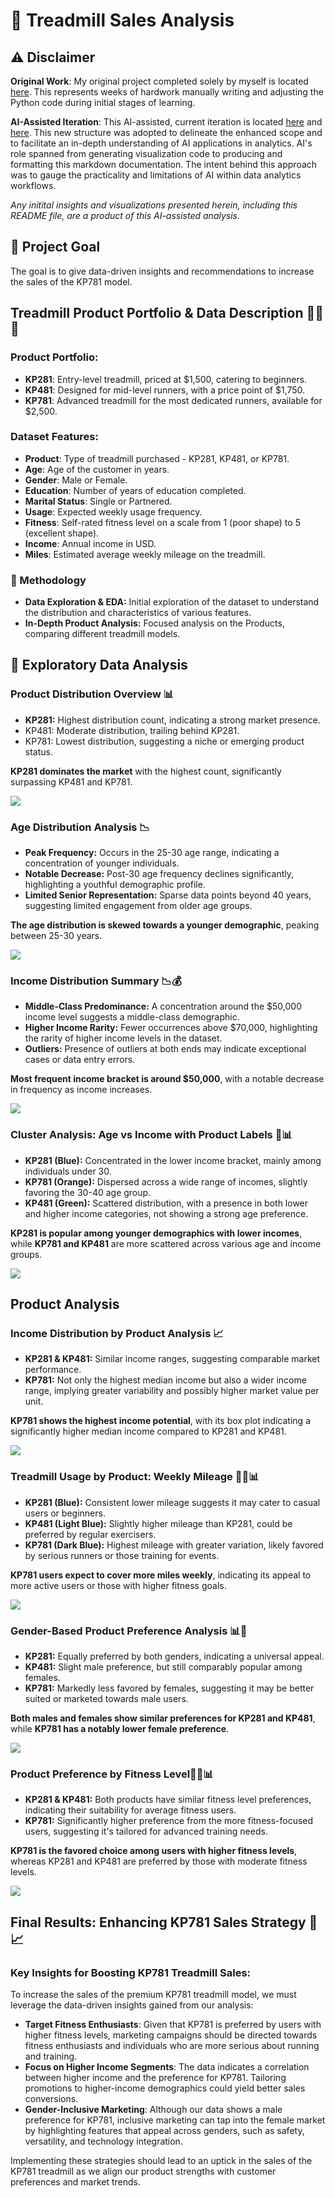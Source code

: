# 🏃 Treadmill Sales Analysis

## ⚠️ Disclaimer

**Original Work**: My original project completed solely by myself is located [here](https://github.com/josephhmltn/Treadmill_Sales_Analysis/blob/main/Original%20notebook/Treadmill%20Sales.ipynb). This represents weeks of hardwork manually writing and adjusting the Python code during initial stages of learning.

**AI-Assisted Iteration**: This AI-assisted, current iteration is located [here](https://github.com/josephhmltn/Treadmill_Sales_Analysis/blob/main/0_Exploratory_Data_Analysis.ipynb) and [here](https://github.com/josephhmltn/Treadmill_Sales_Analysis/blob/main/1_Product_Analysis.ipynb). This new structure was adopted to delineate the enhanced scope and to facilitate an in-depth understanding of AI applications in analytics. AI's role spanned from generating visualization code to producing and formatting this markdown documentation. The intent behind this approach was to gauge the practicality and limitations of AI within data analytics workflows.

*Any initital insights and visualizations presented herein, including this README file, are a product of this AI-assisted analysis.*

## 🎯 Project Goal

The goal is to give data-driven insights and recommendations to increase the sales of the KP781 model.

## Treadmill Product Portfolio & Data Description 🏃‍♂️💼

### Product Portfolio:
- **KP281**: Entry-level treadmill, priced at $1,500, catering to beginners.
- **KP481**: Designed for mid-level runners, with a price point of $1,750.
- **KP781**: Advanced treadmill for the most dedicated runners, available for $2,500.

### Dataset Features:
- **Product**: Type of treadmill purchased - KP281, KP481, or KP781.
- **Age**: Age of the customer in years.
- **Gender**: Male or Female.
- **Education**: Number of years of education completed.
- **Marital Status**: Single or Partnered.
- **Usage**: Expected weekly usage frequency.
- **Fitness**: Self-rated fitness level on a scale from 1 (poor shape) to 5 (excellent shape).
- **Income**: Annual income in USD.
- **Miles**: Estimated average weekly mileage on the treadmill.

### 📝 Methodology
- **Data Exploration & EDA:** Initial exploration of the dataset to understand the distribution and characteristics of various features.
- **In-Depth Product Analysis:** Focused analysis on the Products, comparing different treadmill models.

## 👀 Exploratory Data Analysis

### Product Distribution Overview 📊

- **KP281:** Highest distribution count, indicating a strong market presence.
- KP481: Moderate distribution, trailing behind KP281.
- KP781: Lowest distribution, suggesting a niche or emerging product status.

**KP281 dominates the market** with the highest count, significantly surpassing KP481 and KP781.

![](images/product_popularity.png)

### Age Distribution Analysis 📉

- **Peak Frequency:** Occurs in the 25-30 age range, indicating a concentration of younger individuals.
- **Notable Decrease:** Post-30 age frequency declines significantly, highlighting a youthful demographic profile.
- **Limited Senior Representation:** Sparse data points beyond 40 years, suggesting limited engagement from older age groups.

**The age distribution is skewed towards a younger demographic**, peaking between 25-30 years.

![](images/age_dist.png)

### Income Distribution Summary 📉💰

- **Middle-Class Predominance:** A concentration around the $50,000 income level suggests a middle-class demographic.
- **Higher Income Rarity:** Fewer occurrences above $70,000, highlighting the rarity of higher income levels in the dataset.
- **Outliers:** Presence of outliers at both ends may indicate exceptional cases or data entry errors.

**Most frequent income bracket is around $50,000**, with a notable decrease in frequency as income increases.

![](images/income_dist.png)

### Cluster Analysis: Age vs Income with Product Labels 🎯📊

- **KP281 (Blue):** Concentrated in the lower income bracket, mainly among individuals under 30.
- **KP781 (Orange):** Dispersed across a wide range of incomes, slightly favoring the 30-40 age group.
- **KP481 (Green):** Scattered distribution, with a presence in both lower and higher income categories, not showing a strong age preference.

**KP281 is popular among younger demographics with lower incomes**, while **KP781 and KP481** are more scattered across various age and income groups.

![](images/cluster_analysis_age_income_corrected.png)

## Product Analysis

### Income Distribution by Product Analysis 📈

- **KP281 & KP481:** Similar income ranges, suggesting comparable market performance.
- **KP781:** Not only the highest median income but also a wider income range, implying greater variability and possibly higher market value per unit.

**KP781 shows the highest income potential**, with its box plot indicating a significantly higher median income compared to KP281 and KP481.

![](images/income_dist_by_product.png)

### Treadmill Usage by Product: Weekly Mileage 🏃‍♂️📊

- **KP281 (Blue):** Consistent lower mileage suggests it may cater to casual users or beginners.
- **KP481 (Light Blue):** Slightly higher mileage than KP281, could be preferred by regular exercisers.
- **KP781 (Dark Blue):** Highest mileage with greater variation, likely favored by serious runners or those training for events.

**KP781 users expect to cover more miles weekly**, indicating its appeal to more active users or those with higher fitness goals.

![](images/product_by_miles.png)

### Gender-Based Product Preference Analysis 📊👫

- **KP281:** Equally preferred by both genders, indicating a universal appeal.
- **KP481:** Slight male preference, but still comparably popular among females.
- **KP781:** Markedly less favored by females, suggesting it may be better suited or marketed towards male users.

**Both males and females show similar preferences for KP281 and KP481**, while **KP781 has a notably lower female preference**.

![](images/product_pref_by_gender.png)

### Product Preference by Fitness Level🏋️‍♂️📊

- **KP281 & KP481:** Both products have similar fitness level preferences, indicating their suitability for average fitness users.
- **KP781:** Significantly higher preference from the more fitness-focused users, suggesting it's tailored for advanced training needs.

**KP781 is the favored choice among users with higher fitness levels**, whereas KP281 and KP481 are preferred by those with moderate fitness levels.

![](images/prod_pref_by_fitness.png)

## Final Results: Enhancing KP781 Sales Strategy 🚀📈

### Key Insights for Boosting KP781 Treadmill Sales:

To increase the sales of the premium KP781 treadmill model, we must leverage the data-driven insights gained from our analysis:

- **Target Fitness Enthusiasts**: Given that KP781 is preferred by users with higher fitness levels, marketing campaigns should be directed towards fitness enthusiasts and individuals who are more serious about running and training.
- **Focus on Higher Income Segments**: The data indicates a correlation between higher income and the preference for KP781. Tailoring promotions to higher-income demographics could yield better sales conversions.
- **Gender-Inclusive Marketing**: Although our data shows a male preference for KP781, inclusive marketing can tap into the female market by highlighting features that appeal across genders, such as safety, versatility, and technology integration.

Implementing these strategies should lead to an uptick in the sales of the KP781 treadmill as we align our product strengths with customer preferences and market trends.
